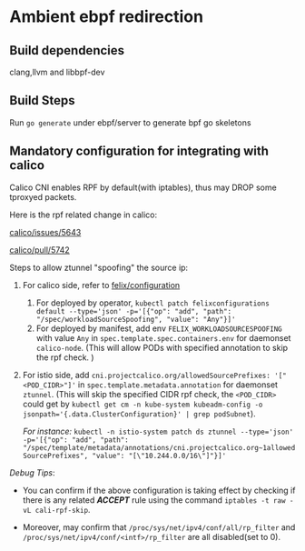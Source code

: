 # Ambient ebpf redirection

## Build dependencies

clang,llvm and libbpf-dev

## Build Steps

Run `go generate` under ebpf/server to generate bpf go skeletons

## Mandatory configuration for integrating with calico

Calico CNI enables RPF by default(with iptables), thus may DROP some tproxyed packets.

Here is the rpf related change in calico:

[calico/issues/5643](https://github.com/projectcalico/calico/issues/5643)

[calico/pull/5742](https://github.com/projectcalico/calico/pull/5742)


Steps to allow ztunnel "spoofing" the source ip:

1. For calico side, refer to [felix/configuration](https://docs.tigera.io/calico/3.25/reference/felix/configuration)
   1. For deployed by operator,  `kubectl patch felixconfigurations default --type='json' -p='[{"op": "add", "path": "/spec/workloadSourceSpoofing", "value": "Any"}]'`
   2. For deployed by manifest, add env `FELIX_WORKLOADSOURCESPOOFING` with value `Any` in `spec.template.spec.containers.env` for daemonset `calico-node`. (This will allow PODs with specified annotation to skip the rpf check. )
2. For istio side, add  `cni.projectcalico.org/allowedSourcePrefixes: '["<POD_CIDR>"]'` in `spec.template.metadata.annotation` for daemonset `ztunnel`. (This will skip the specified CIDR rpf check, the `<POD_CIDR>` could get by `kubectl get cm -n kube-system kubeadm-config -o jsonpath='{.data.ClusterConfiguration}' | grep podSubnet`).

   *For instance:* `kubectl -n istio-system patch ds ztunnel --type='json'  -p='[{"op": "add", "path": "/spec/template/metadata/annotations/cni.projectcalico.org~1allowedSourcePrefixes", "value": "[\"10.244.0.0/16\"]"}]'`

*Debug Tips*:

* You can confirm if the above configuration is taking effect by checking if there is any related ***ACCEPT*** rule using the command `iptables -t raw -vL cali-rpf-skip`.

* Moreover, may confirm that `/proc/sys/net/ipv4/conf/all/rp_filter` and `/proc/sys/net/ipv4/conf/<intf>/rp_filter` are all disabled(set to 0).

